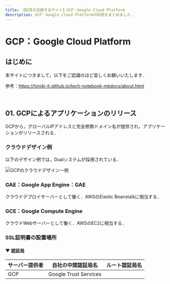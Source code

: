 ```yaml
---
title: 【知見を記録するサイト】GCP：Google Cloud Platform
description: GCP：Google Cloud Platformの知見をまとめました．
---
```


# GCP：Google Cloud Platform

## はじめに

本サイトにつきまして，以下をご認識のほど宜しくお願いいたします．

参考：https://hiroki-it.github.io/tech-notebook-mkdocs/about.html

<br>

## 01. GCPによるアプリケーションのリリース

GCPから，グローバルIPアドレスと完全修飾ドメイン名が提供され，アプリケーションがリリースされる．

### クラウドデザイン例

以下のデザイン例では，Dualシステムが採用されている．

![GCPのクラウドデザイン一例](https://raw.githubusercontent.com/hiroki-it/tech-notebook/master/images/GCPのクラウドデザイン一例.png)

### GAE：Google App Engine：GAE

クラウドデプロイサーバーとして働く．AWSのElastic Beanstalkに相当する．



### GCE：Google Compute Engine

クラウドWebサーバーとして働く．AWSのEC2に相当する．



### SSL証明書の設置場所

#### ▼ 認証局

| サーバー提供者 | 自社の中間認証局名    | ルート認証局名 |
| ------------ | --------------------- | -------------- |
| GCP          | Google Trust Services |                |

<br>

